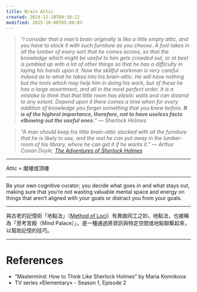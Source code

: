 ```yaml
---
title: Brain Attic
created: 2024-11-18T09:18:12
modified: 2025-10-08T05:00:03
---
```


> _“I consider that a man’s brain originally is like a little empty attic, and you have to stock it with such furniture as you choose. A fool takes in all the lumber of every sort that he comes across, so that the knowledge which might be useful to him gets crowded out, or at best is jumbled up with a lot of other things so that he has a difficulty in laying his hands upon it. Now the skillful workman is very careful indeed as to what he takes into his brain-attic. He will have nothing but the tools which may help him in doing his work, but of these he has a large assortment, and all in the most perfect order. It is a mistake to think that that little room has elastic walls and can distend to any extent. Depend upon it there comes a time when for every addition of knowledge you forget something that you knew before. **It is of the highest importance, therefore, not to have useless facts elbowing out the useful ones.**” — Sherlock Holmes_

> _“A man should keep his little brain-attic stocked with all the furniture that he is likely to use, and the rest he can put away in the lumber-room of his library, where he can get it if he wants it.” ― Arthur Conan Doyle, [The Adventures of Sherlock Holmes](https://www.goodreads.com/work/quotes/1222101)_

---

Attic = 閣樓或頂樓

---

Be your own cognitive curator; you decide what goes in and what stays out, making sure that you’re not wasting valuable mental space and energy on things that aren’t aligned with your goals or distract you from your goals.

---

與古老的記憶術「地點法」（[Method of Loci](https://en.wikipedia.org/wiki/Method_of_loci)）有異曲同工之妙。地點法，也被稱為「思考宮殿（Mind Palace）」，是一種通過將資訊與特定空間或地點聯繫起來，以幫助記憶的技巧。

---

# References

* “Mastermind: How to Think Like Sherlock Holmes” by Maria Konnikova
* TV series «Elementary» - Season 1, Episode 2
